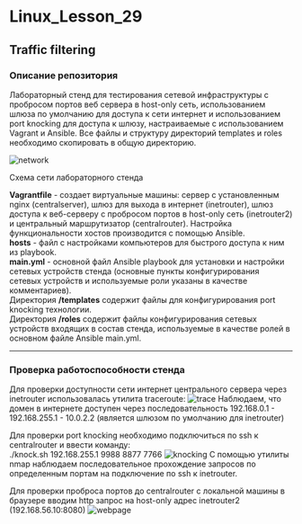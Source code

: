 # Linux_Lesson_29
## Traffic filtering

### Описание репозитория

Лабораторный стенд для тестирования сетевой инфраструктуры с пробросом портов веб сервера в host-only сеть, использованием шлюза по умолчанию для доступа к сети интернет и использованием port knocking для доступа к шлюзу, настраиваемые с использованием Vagrant и Ansible. Все файлы и структуру директорий temрlates и roles необходимо скопировать в общую директорию.

![network](https://github.com/darknetworm/Linux_Lesson_29/assets/82410807/4a5d452c-01d0-4f28-874e-9c229ef3ac5c)


Схема сети лабораторного стенда

**Vagrantfile** - создает виртуальные машины: сервер с установленным nginx (centralserver), шлюз для выхода в интернет (inetrouter), шлюз доступа к веб-серверу с пробросом портов в host-only сеть (inetrouter2) и центральный маршрутизатор (centralrouter). Настройка функциональности хостов производится с помощью Ansible.  
**hosts** - файл с настройками компьютеров для быстрого доступа к ним из playbook.  
**main.yml** - основной файл Ansible playbook для установки и настройки сетевых устройств стенда (основные пункты конфигурирования сетевых устройств и используемые роли указаны в качестве комментариев).  
Директория **/templates** содержит файлы для конфигурирования port knocking технологии.  
Директория **/roles** содержит файлы конфигурирования сетевых устройств входящих в состав стенда, используемые в качестве ролей в основном файле Ansible main.yml.

---

### Проверка работоспособности стенда

Для проверки доступности сети интернет центрального сервера через inetrouter использовалась утилита traceroute:
![trace](https://github.com/darknetworm/Linux_Lesson_29/assets/82410807/6735fa70-a6f7-40a1-8505-5b394095061e)
Наблюдаем, что домен в интернете доступен через последовательность 192.168.0.1 - 192.168.255.1 - 10.0.2.2 (является шлюзом по умолчанию для inetrouter)

Для проверки port knocking необходимо подключиться по ssh к centralrouter и ввести команду:  
        ./knock.sh 192.168.255.1 9988 8877 7766
![knocking](https://github.com/darknetworm/Linux_Lesson_29/assets/82410807/29644c5e-7a58-45bf-b63d-505f996e868c)
С помощью утилиты nmap наблюдаем последовательное прохождение запросов по определенным портам на подключение по ssh к inetrouter.

Для проверки проброса портов до centralrouter с локальной машины в браузере вводим http запрос на host-only адрес inetrouter2 (192.168.56.10:8080)
![webpage](https://github.com/darknetworm/Linux_Lesson_29/assets/82410807/8a052898-82c3-4bd3-9f2e-e258f8eea0b9)

